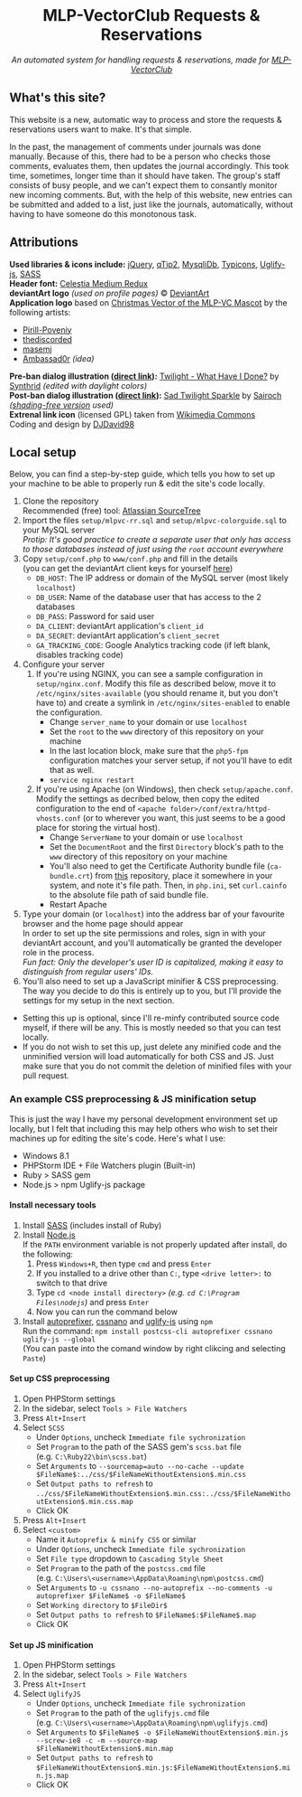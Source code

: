 <p align="center"><img src="https://raw.githubusercontent.com/ponydevs/MLPVC-RR/master/www/img/logo.png" alt=""></p>

<h1 align="center">MLP-VectorClub Requests & Reservations</h1>
<p align="center"><em>An automated system for handling requests & reservations, made for <a href="http://mlp-vectorclub.deviantart.com/">MLP-VectorClub</a></em></p>

## What's this site?

This website is a new, automatic way to process and store the requests & reservations users want to make. It's that simple.

In the past, the management of comments under journals was done manually. Because of this, there had to be a person who checks those comments, evaluates them, then updates the journal accordingly. This took time, sometimes, longer time than it should have taken. The group's staff consists of busy people, and we can't expect them to consantly monitor new incoming comments. But, with the help of this website, new entries can be submitted and added to a list, just like the journals, automatically, without having to have someone do this monotonous task.

## Attributions

**Used libraries & icons include:** [jQuery](http://jquery.com/), [qTip2](http://qtip2.com/), [MysqliDb](https://github.com/joshcam/PHP-MySQLi-Database-Class), [Typicons](http://www.typicons.com/), [Uglify-js](https://www.npmjs.com/package/uglify-js), [SASS](http://sass-lang.com/)<br>
**Header font:** [Celestia Medium Redux](http://www.mattyhex.net/CMR/)<br>
**deviantArt logo** *(used on profile pages)* &copy; [DeviantArt](http://www.deviantart.com/)<br>
**Application logo** based on [Christmas Vector of the MLP-VC Mascot](http://pirill-poveniy.deviantart.com/art/Collab-Christmas-Vector-of-the-MLP-VC-Mascot-503196118) by the following artists:

 - [Pirill-Poveniy](http://pirill-poveniy.deviantart.com/)
 - [thediscorded](http://thediscorded.deviantart.com/)
 - [masemj](http://masemj.deviantart.com/)
 - [Ambassad0r](http://ambassad0r.deviantart.com/) *(idea)*
 
**Pre-ban dialog illustration ([direct link](https://raw.githubusercontent.com/ponydevs/MLPVC-RR/master/www/img/ban-before.png)):** [Twilight - What Have I Done?](http://synthrid.deviantart.com/art/Twilight-What-Have-I-Done-355177596) by [Synthrid](http://synthrid.deviantart.com/) *(edited with daylight colors)*<br>
**Post-ban dialog illustration ([direct link](https://raw.githubusercontent.com/ponydevs/MLPVC-RR/master/www/img/ban-after.png)):** [Sad Twilight Sparkle](http://sairoch.deviantart.com/art/Sad-Twilight-Sparkle-354710611) by [Sairoch](http://sairoch.deviantart.com/) *([shading-free version](http://sta.sh/0mddtxyru0w) used)*<br>
**Extrenal link icon** (licensed GPL) taken from [Wikimedia Commons](https://commons.wikimedia.org/wiki/File:Icon_External_Link.svg)<br>
Coding and design by [DJDavid98](http://djdavid98.eu/)

## Local setup

Below, you can find a step-by-step guide, which tells you how to set up your machine to be able to properly run & edit the site's code locally.

1. Clone the repository<br>Recommended (free) tool: [Atlassian SourceTree](http://www.sourcetreeapp.com/)
2. Import the files `setup/mlpvc-rr.sql` and `setup/mlpvc-colorguide.sql` to your MySQL server<br><em>Protip: It's good practice to create a separate user that only has access to those databases instead of just using the `root` account everywhere</em> 
3. Copy `setup/conf.php` to `www/conf.php` and fill in the details<br>(you can get the deviantArt client keys for yourself [here](http://www.deviantart.com/developers/register))
	- `DB_HOST`: The IP address or domain of the MySQL server (most likely `localhost`)
	- `DB_USER`: Name of the database user that has access to the 2 databases
	- `DB_PASS`: Password for said user
	- `DA_CLIENT`: deviantArt application's `client_id`
	- `DA_SECRET`: deviantArt application's `client_secret`
	- `GA_TRACKING_CODE`: Google Analytics tracking code (if left blank, disables tracking code)
4. Configure your server
    1. If you're using NGINX, you can see a sample configuration in `setup/nginx.conf`. Modify this file as described below, move it to `/etc/nginx/sites-available` (you should rename it, but you don't have to) and create a symlink in `/etc/nginx/sites-enabled` to enable the configuration.
        - Change `server_name` to your domain or use `localhost`
        - Set the `root` to the `www` directory of this repository on your machine
        - In the last location block, make sure that the `php5-fpm` configuration matches your server setup, if not you'll have to edit that as well.
        - `service nginx restart`
    2. If you're using Apache (on Windows), then check `setup/apache.conf`. Modify the settings as decribed below, then copy the edited configuration to the end of `<apache folder>/conf/extra/httpd-vhosts.conf` (or to wherever you want, this just seems to be a good place for storing the virtual host).
        - Change `ServerName` to your domain or use `localhost`
        - Set the `DocumentRoot` and the first `Directory` block's path to the `www` directory of this repository on your machine
        - You'll also need to get the Certificate Authority bundle file (`ca-bundle.crt`) from [this](https://github.com/bagder/ca-bundle/) repository, place it somewhere in your system, and note it's file path. Then, in `php.ini`, set `curl.cainfo` to the absolute file path of said bundle file.
        - Restart Apache
5. Type your domain (or `localhost`) into the address bar of your favourite browser and the home page should appear<br>In order to set up the site permissions and roles, sign in with your deviantArt account, and you'll automatically be granted the developer role in the process.<br><em>Fun fact: Only the developer's user ID is capitalized, making it easy to distinguish from regular users' IDs.</em>
6. You'll also need to set up a JavaScript minifier & CSS preprocessing. The way you decide to do this is entirely up to you, but I'll provide the settings for my setup in the next section.
 - Setting this up is optional, since I'll re-minfy contributed source code myself, if there will be any. This is mostly needed so that you can test locally.
 - If you do not wish to set this up, just delete any minified code and the unminified version will load automatically for both CSS and JS. Just make sure that you do not commit the deletion of minified files with your pull request.

### An example CSS preprocessing & JS minification setup 

This is just the way I have my personal development environment set up locally, but I felt that including this may help others who wish to set their machines up for editing the site's code. Here's what I use:

- Windows 8.1
- PHPStorm IDE + File Watchers plugin (Built-in)
- Ruby > SASS gem
- Node.js > npm Uglify-js package

#### Install necessary tools

1. Install [SASS](http://sass-lang.com/install) (includes install of Ruby)
2. Install [Node.js](https://nodejs.org/download/)<br>If the `PATH` environment variable is not properly updated after install, do the following:
	1. Press `Windows+R`, then type `cmd` and press `Enter`
	2. If you installed to a drive other than `C:`, type `<drive letter>:` to switch to that drive
	3. Type `cd <node install directory>` *(e.g. `cd C:\Program Files\nodejs`)* and press `Enter`
	4. Now you can run the command below
3. Install [autoprefixer](https://www.npmjs.com/package/autoprefixer#cli), [cssnano](https://www.npmjs.com/package/cssnano) and [uglify-js](https://www.npmjs.com/package/uglify-js) using `npm`<br>Run the command: `npm install postcss-cli autoprefixer cssnano uglify-js --global`<br>(You can paste into the comand window by right clikcing and selecting `Paste`)

#### Set up CSS preprocessing

1. Open PHPStorm settings
2. In the sidebar, select `Tools > File Watchers`
3. Press `Alt+Insert`
4. Select `SCSS`
	- Under `Options`, uncheck `Immediate file sychronization`
	- Set `Program` to the path of the SASS gem's `scss.bat` file<br>(e.g. `C:\Ruby22\bin\scss.bat`)
	- Set `Arguments` to `--sourcemap=auto --no-cache --update $FileName$:../css/$FileNameWithoutExtension$.min.css`
	- Set `Output paths to refresh` to `../css/$FileNameWithoutExtension$.min.css:../css/$FileNameWithoutExtension$.min.css.map`
	- Click OK
5. Press `Alt+Insert`
6. Select `<custom>`
	- Name it `Autoprefix & minify CSS` or similar
	- Under `Options`, uncheck `Immediate file sychronization`
	- Set `File type` dropdown to `Cascading Style Sheet`
	- Set `Program` to the path of the `postcss.cmd` file<br>(e.g. `C:\Users\<username>\AppData\Roaming\npm\postcss.cmd`)
	- Set `Arguments` to `-u cssnano --no-autoprefix --no-comments -u autoprefixer $FileName$ -o $FileName$`
	- Set `Working directory` to `$FileDir$`
	- Set `Output paths to refresh` to `$FileName$:$FileName$.map`
	- Click OK
	
#### Set up JS minification

1. Open PHPStorm settings
2. In the sidebar, select `Tools > File Watchers`
3. Press `Alt+Insert`
4. Select `UglifyJS`
	- Under `Options`, uncheck `Immediate file sychronization`
	- Set `Program` to the path of the `uglifyjs.cmd` file<br>(e.g. `C:\Users\<username>\AppData\Roaming\npm\uglifyjs.cmd`)
	- Set `Arguments` to `$FileName$ -o $FileNameWithoutExtension$.min.js --screw-ie8 -c -m --source-map $FileNameWithoutExtension$.min.map`
	- Set `Output paths to refresh` to `$FileNameWithoutExtension$.min.js:$FileNameWithoutExtension$.min.js.map`
	- Click OK
